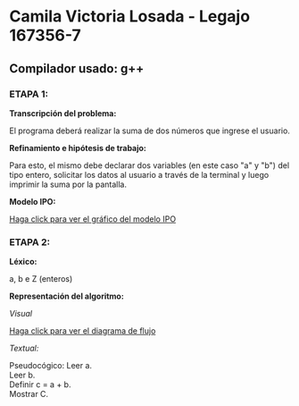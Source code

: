# Camila Victoria Losada - Legajo 167356-7

## Compilador usado: g++

### ETAPA 1:

**Transcripción del problema:**

El programa deberá realizar la suma de dos números que ingrese el usuario.

**Refinamiento e hipótesis de trabajo:**

Para esto, el mismo debe declarar dos variables (en este caso "a" y "b") del tipo entero, solicitar los datos al usuario a través de la terminal y luego imprimir la suma por la pantalla.

**Modelo IPO:**

[Haga click para ver el gráfico del modelo IPO](https://drive.google.com/file/d/1CPlhJOIiz0MUg3GBn2tDcyKGcaecOdzM/view?usp=sharing)

### ETAPA 2:

**Léxico:**

a, b e Z (enteros)

**Representación del algoritmo:**

*Visual*

[Haga click para ver el diagrama de flujo](https://drive.google.com/file/d/1JGMGlDPPaL0PJLeJ9vRP8P4VUbgpYFVO/view?usp=sharing)

*Textual:*

Pseudocógico:
Leer a.  
Leer b.  
Definir c = a + b.  
Mostrar C.  

